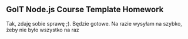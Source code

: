 ## GoIT Node.js Course Template Homework

Tak, zdaję sobie sprawę ;). Będzie gotowe. Na razie wysyłam na szybko, żeby nie było wszystko na raz
